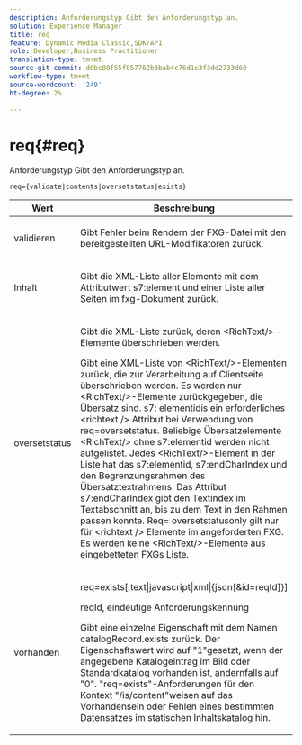 ```yaml
---
description: Anforderungstyp Gibt den Anforderungstyp an.
solution: Experience Manager
title: req
feature: Dynamic Media Classic,SDK/API
role: Developer,Business Practitioner
translation-type: tm+mt
source-git-commit: d0bc88f55f857762b3bab4c76d1e3f3dd2733d60
workflow-type: tm+mt
source-wordcount: '249'
ht-degree: 2%

---
```



# req{#req}

Anforderungstyp Gibt den Anforderungstyp an.

`req={validate|contents|oversetstatus|exists}`

<table id="table_F39239E5244746DB9F253BB0D5E85D54"> 
 <thead> 
  <tr> 
   <th colname="col1" class="entry"> Wert </th> 
   <th colname="col2" class="entry"> Beschreibung </th> 
  </tr> 
 </thead>
 <tbody> 
  <tr> 
   <td colname="col1"> <p> <span class="codeph"> validieren</span> </p> </td> 
   <td colname="col2"> <p> Gibt Fehler beim Rendern der FXG-Datei mit den bereitgestellten URL-Modifikatoren zurück. </p> </td> 
  </tr> 
  <tr> 
   <td colname="col1"> <p> <span class="codeph"> Inhalt</span> </p> </td> 
   <td colname="col2"> <p> Gibt die XML-Liste aller Elemente mit dem Attributwert <span class="codeph"> s7:element</span> und einer Liste aller Seiten im fxg-Dokument zurück. </p> </td> 
  </tr> 
  <tr> 
   <td colname="col1"> <p> <span class="codeph"> oversetstatus</span> </p> </td> 
   <td colname="col2"> <p>Gibt die XML-Liste zurück, deren <span class="codeph"> &lt;RichText/&gt;</span> -Elemente überschrieben werden. </p> <p>Gibt eine XML-Liste von <span class="+ topic/ph pr-d/codeph codeph"> &lt;RichText/&gt;</span>-Elementen zurück, die zur Verarbeitung auf Clientseite überschrieben werden. Es werden nur <span class="+ topic/ph pr-d/codeph codeph"> &lt;RichText/&gt;</span>-Elemente zurückgegeben, die Übersatz sind. <span class="+ topic/ph pr-d/codeph codeph"> s7:</span> elementidis ein erforderliches  <span class="+ topic/ph pr-d/codeph codeph"> &lt;richtext /&gt;</span> Attribut bei Verwendung von  <span class="+ topic/ph pr-d/codeph codeph"> req=oversetstatus</span>. Beliebige Übersatzelemente <span class="+ topic/ph pr-d/codeph codeph"> &lt;RichText/&gt;</span> ohne <span class="+ topic/ph pr-d/codeph codeph"> s7:elementid</span> werden nicht aufgelistet. Jedes <span class="+ topic/ph pr-d/codeph codeph"> &lt;RichText/&gt;</span>-Element in der Liste hat das <span class="+ topic/ph pr-d/codeph codeph"> s7:elementid</span>, <span class="+ topic/ph pr-d/codeph codeph"> s7:endCharIndex</span> und den Begrenzungsrahmen des Übersatztextrahmens. Das Attribut <span class="+ topic/ph pr-d/codeph codeph"> s7:endCharIndex</span> gibt den Textindex im Textabschnitt an, bis zu dem Text in den Rahmen passen konnte. <span class="+ topic/ph pr-d/codeph codeph"> Req=</span> oversetstatusonly gilt nur für  <span class="+ topic/ph pr-d/codeph codeph"> &lt;richtext /&gt;</span> Elemente im angeforderten FXG. Es werden keine <span class="+ topic/ph pr-d/codeph codeph"> &lt;RichText/&gt;</span>-Elemente aus eingebetteten FXGs Liste. </p> </td> 
  </tr> 
  <tr> 
   <td colname="col1"> <p> <span class="codeph"> vorhanden</span> </p> </td> 
   <td colname="col2"> <p> <span class="codeph"> req=exists[,text|javascript|xml|{json[&amp;id=reqId]}]</span> </p> <p>reqId, eindeutige Anforderungskennung </p> <p>Gibt eine einzelne Eigenschaft mit dem Namen catalogRecord.exists zurück. Der Eigenschaftswert wird auf "1"gesetzt, wenn der angegebene Katalogeintrag im Bild oder Standardkatalog vorhanden ist, andernfalls auf "0". "req=exists"-Anforderungen für den Kontext "/is/content"weisen auf das Vorhandensein oder Fehlen eines bestimmten Datensatzes im statischen Inhaltskatalog hin. </p> </td> 
  </tr> 
 </tbody> 
</table>

